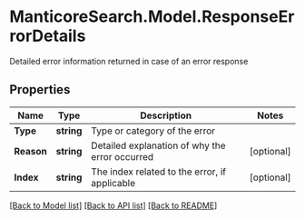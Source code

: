 # ManticoreSearch.Model.ResponseErrorDetails
Detailed error information returned in case of an error response

## Properties

Name | Type | Description | Notes
------------ | ------------- | ------------- | -------------
**Type** | **string** | Type or category of the error | 
**Reason** | **string** | Detailed explanation of why the error occurred | [optional] 
**Index** | **string** | The index related to the error, if applicable | [optional] 

[[Back to Model list]](../README.md#documentation-for-models) [[Back to API list]](../README.md#documentation-for-api-endpoints) [[Back to README]](../README.md)

